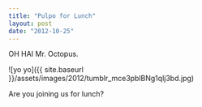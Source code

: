 ```yaml
---
title: "Pulpo for Lunch"
layout: post
date: "2012-10-25"
---
```


OH HAI Mr. Octopus.

![yo yo]({{ site.baseurl }}/assets/images/2012/tumblr_mce3pblBNg1qlj3bd.jpg)

Are you joining us for lunch?
